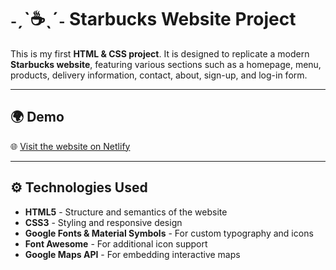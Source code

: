 # ˗ˏˋ☕ˎˊ˗ Starbucks Website Project

This is my first **HTML & CSS project**. It is designed to replicate a modern **Starbucks website**, featuring various sections such as a homepage, menu, products, delivery information, contact, about, sign-up, and log-in form.

---

## 🌍 Demo
🌐  [Visit the website on Netlify](https://star-bucks-website-copy-2132.netlify.app/)

---

## ⚙️ Technologies Used

- **HTML5** - Structure and semantics of the website
- **CSS3** - Styling and responsive design
- **Google Fonts & Material Symbols** - For custom typography and icons
- **Font Awesome** - For additional icon support
- **Google Maps API** - For embedding interactive maps

